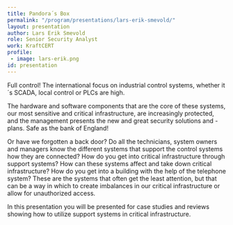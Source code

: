 ```yaml
---
title: Pandora´s Box
permalink: "/program/presentations/lars-erik-smevold/"
layout: presentation
author: Lars Erik Smevold
role: Senior Security Analyst
work: KraftCERT
profile:
 - image: lars-erik.png
id: presentation
---
```


Full control!
The international focus on industrial control systems, whether it´s SCADA, local control or PLCs are high.

The hardware and software components that are the core of these systems, our most sensitive and critical infrastructure, are increasingly protected, and the management presents the new and great security solutions and -plans. Safe as the bank of England!

Or have we forgotten a back door? Do all the technicians, system owners and managers know the different systems that support the 
control systems how they are connected? How do you get into critical infrastructure through support systems? How can these systems affect and take down critical infrastructure? How do you get into a building with the help of the telephone system? These are the systems that often get the least attention, but that can be a way in which to create imbalances in our critical infrastructure 
or allow for unauthorized access.

In this presentation you will be presented for case studies and reviews showing how to utilize support systems in critical infrastructure.